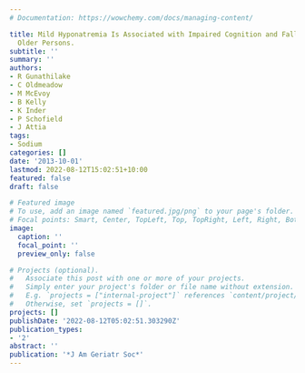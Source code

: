 ```yaml
---
# Documentation: https://wowchemy.com/docs/managing-content/

title: Mild Hyponatremia Is Associated with Impaired Cognition and Falls in Community-Dwelling
  Older Persons.
subtitle: ''
summary: ''
authors:
- R Gunathilake
- C Oldmeadow
- M McEvoy
- B Kelly
- K Inder
- P Schofield
- J Attia
tags:
- Sodium
categories: []
date: '2013-10-01'
lastmod: 2022-08-12T15:02:51+10:00
featured: false
draft: false

# Featured image
# To use, add an image named `featured.jpg/png` to your page's folder.
# Focal points: Smart, Center, TopLeft, Top, TopRight, Left, Right, BottomLeft, Bottom, BottomRight.
image:
  caption: ''
  focal_point: ''
  preview_only: false

# Projects (optional).
#   Associate this post with one or more of your projects.
#   Simply enter your project's folder or file name without extension.
#   E.g. `projects = ["internal-project"]` references `content/project/deep-learning/index.md`.
#   Otherwise, set `projects = []`.
projects: []
publishDate: '2022-08-12T05:02:51.303290Z'
publication_types:
- '2'
abstract: ''
publication: '*J Am Geriatr Soc*'
---
```


